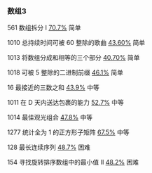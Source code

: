 ### 数组3

561  数组拆分 I  [70.7%](http://70.7%/)  简单  

1010  总持续时间可被 60 整除的歌曲  [43.60%](http://43.60%/)  简单  

1013  将数组分成和相等的三个部分  [40.70%](http://40.70%/)  简单  

1018  可被 5 整除的二进制前缀  [46.1%](http://46.1%/)  简单  

16  最接近的三数之和  [43.9%](http://43.9%/)  中等  

1011  在 D 天内送达包裹的能力  [52.7%](http://52.7%/)  中等  

1014  最佳观光组合  [47.8%](http://47.8%/)  中等  

1277  统计全为 1 的正方形子矩阵  [67.5%](http://67.5%/)  中等  

128  最长连续序列  [48.7%](http://48.7%/)  困难  

154  寻找旋转排序数组中的最小值 II  [48.2%](http://48.2%/)  困难 